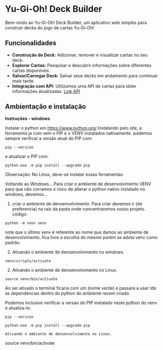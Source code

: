 # Yu-Gi-Oh! Deck Builder

Bem-vindo ao Yu-Gi-Oh! Deck Builder, um aplicativo web simples para construir decks do jogo de cartas Yu-Gi-Oh!

## Funcionalidades

- **Construção de Deck:** Adicionar, remover e visualizar cartas no seu deck.
- **Explorar Cartas:** Pesquisar e descubrir informações sobre diferentes cartas disponíveis.
- **Salvar/Carregar Deck:** Salvar seus decks em andamento para continuar mais tarde.
- **Integração com API:** Utilizamos uma API de cartas para obter informações atualizadas.  [Link API](https://ygoprodeck.com/api-guide/)

## Ambientação e instalação

<strong> Instruções - windows</strong> <br>

Instalar o python em <https://www.python.org/>
Instalando pelo site, a ferramenta ja com vem o PIP e o VENV instalados nativamente.
podemos sempre verificar a versão atual do PIP com:

```pip --version```

e atualizar o PIP com:

```python.exe -m pip install --upgrade pip```

Observação: No Linux, deve-se instalar essas ferramentas

Voltando ao Windows...
Para criar o ambiente de desenvolvimento VENV para que não corramos o risco de alterar o python nativo instalado no windows, devemos...

1. criar o ambiente de densenvolvimento.
Para criar devemos ir (de preferencia) na raiz da pasta onde concentraremos nosso projeto.
código:

```python -m venv venv```

note que o último venv é referente ao nome que damos ao ambiente de desenvolvimento..fica livre a escolha do mesmo porém se adota venv como padrão.

2. Ativando o ambiente de densenvolvimento no windows.

```venv/scripts/activate```

2. Ativando o ambiente de densenvolvimento no Linux.

```source venv/bin/activate```

Ao ser ativado o terminal ficaria com um (nome verde) e passara a usar tds as dependencias dentro do python do ambiente recem criado

Podemos inclusive verificar a versao do PIP instalado neste python do venv e atualiza-lo.

```pip --version```

```python.exe -m pip install --upgrade pip```

    Ativando o ambiente de densenvolvimento no Linux.

source venv/bin/activate
